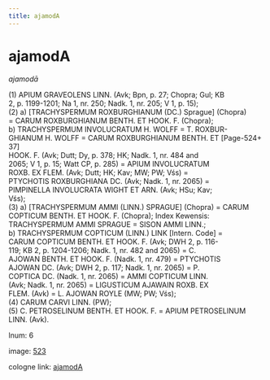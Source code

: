 ```yaml
---
title: ajamodA
---
```


# ajamodA

<i>ajamodā</i>  <div n="P" />(1) <bot>APIUM GRAVEOLENS LINN.</bot> (Avk; Bpn, p. 27; Chopra; Gul; KB <div n="lb" />2, p. 1199-1201; Na 1, nr. 250; Nadk. 1, nr. 205; V 1, p. 15); <div n="P" />(2) a) [<bot>TRACHYSPERMUM ROXBURGHIANUM</bot> (<bot>DC.</bot>) Sprague] (Chopra) <div n="lb" />= <bot>CARUM ROXBURGHIANUM BENTH. ET HOOK. F.</bot> (Chopra); <div n="P" />b) <bot>TRACHYSPERMUM INVOLUCRATUM H. WOLFF</bot> = <bot>T. ROXBUR- <div n="lb" />GHIANUM H. WOLFF</bot> = <bot>CARUM ROXBURGHIANUM BENTH. ET</bot> [Page-524+ 37] <div n="lb" /><bot>HOOK. F.</bot> (Avk; Dutt; Dy, p. 378; HK; Nadk. 1, nr. 484 and <div n="lb" />2065; V 1, p. 15; Watt CP, p. 285) = <bot>APIUM INVOLUCRATUM <div n="lb" />ROXB. EX FLEM.</bot> (Avk; Dutt; HK; Kav; MW; PW; Vśs) = <div n="lb" /><bot>PTYCHOTIS ROXBURGHIANA DC.</bot> (Avk; Nadk. 1, nr. 2065) = <div n="lb" /><bot>PIMPINELLA INVOLUCRATA WIGHT ET ARN.</bot> (Avk; HSu; Kav; <div n="lb" />Vśs); <div n="P" />(3) a) [<bot>TRACHYSPERMUM AMMI (LINN.) SPRAGUE</bot>] (Chopra) = <bot>CARUM <div n="lb" />COPTICUM BENTH. ET HOOK. F.</bot> (Chopra); Index Kewensis: <div n="lb" /><bot>TRACHYSPERMUM AMMI SPRAGUE</bot> = <bot>SISON AMMI LINN.</bot>; <div n="P" />b) <bot>TRACHYSPERMUM COPTICUM (LINN.) LINK</bot> [Intern. Code] = <div n="lb" /><bot>CARUM COPTICUM BENTH. ET HOOK. F.</bot> (Avk; DWH 2, p. 116- <div n="lb" />119; KB 2, p. 1204-1206; Nadk. 1, nr. 482 and 2065) = <bot>C. <div n="lb" />AJOWAN BENTH. ET HOOK. F.</bot> (Nadk. 1, nr. 479) = <bot>PTYCHOTIS <div n="lb" />AJOWAN DC.</bot> (Avk; DWH 2, p. 117; Nadk. 1, nr. 2065) = <bot>P. <div n="lb" />COPTICA DC.</bot> (Nadk. 1, nr. 2065) = <bot>AMMI COPTICUM LINN.</bot> <div n="lb" />(Avk; Nadk. 1, nr. 2065) = <bot>LIGUSTICUM AJAWAIN ROXB. EX <div n="lb" />FLEM.</bot> (Avk) = <bot>L. AJOWAN ROYLE</bot> (MW; PW; Vśs); <div n="P" />(4) <bot>CARUM CARVI LINN.</bot> (PW); <div n="P" />(5) <bot>C. PETROSELINUM BENTH. ET HOOK. F.</bot> = <bot>APIUM PETROSELINUM <div n="lb" />LINN.</bot> (Avk).

lnum: 6

image: [523](https://www.sanskrit-lexicon.uni-koeln.de/scans/csl-apidev/servepdf.php?dict=snp&page=523)

cologne link: [ajamodA](https://sanskrit-lexicon.uni-koeln.de/scans/csl-apidev/getword.php?dict=snp&key=ajamodA)

